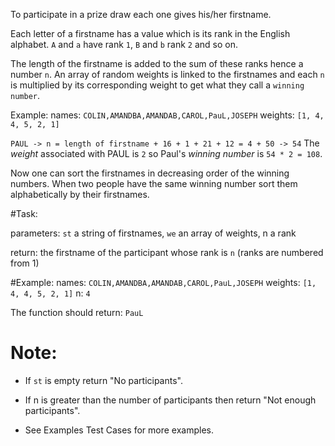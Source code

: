 To participate in a prize draw each one gives his/her firstname. 

Each letter of a firstname
has a value which is its rank in the English alphabet. `A` and `a` have rank `1`, `B` and `b` rank `2` and so on. 

The length of the firstname is added to the sum of these ranks hence a number `n`. 
An array of random weights is linked to the firstnames and each `n` is multiplied by 
its corresponding weight to get what they call a `winning number`.

Example:
names: `COLIN,AMANDBA,AMANDAB,CAROL,PauL,JOSEPH`
weights: `[1, 4, 4, 5, 2, 1]`

`PAUL -> n = length of firstname + 16 + 1 + 21 + 12 = 4 + 50 -> 54`
The *weight* associated with PAUL is `2` so Paul's *winning number* is `54 * 2 = 108`.

Now one can sort the firstnames in decreasing order of the winning numbers. When two
people have the same winning number sort them alphabetically by their firstnames.

#Task:

parameters: `st` a string of firstnames, `we` an array of weights, n a rank 

return: the firstname of the participant whose rank is `n` 
(ranks are numbered from 1)

#Example:
names: `COLIN,AMANDBA,AMANDAB,CAROL,PauL,JOSEPH`
weights: `[1, 4, 4, 5, 2, 1]`
n: `4`

The function should return: `PauL`

# Note:
- If `st` is empty return "No participants".

- If n is greater than the number of participants then return "Not enough participants".

- See Examples Test Cases for more examples.